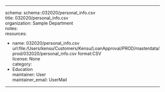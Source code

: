 


---  
schema: schema::032020/personal_info.csv  
title: 032020/personal_info.csv  
organization: Sample Department  
notes:   
resources:  
- name: 032020/personal_info.csv 
 url:file:/Users/kensu/Customers/Kensu/LoanApproval/PROD/masterdata/prod/032020/personal_info.csv 
 format:CSV  
license: None  
category:
 - Education  
maintainer: User  
maintainer_email: UserMail  
---
